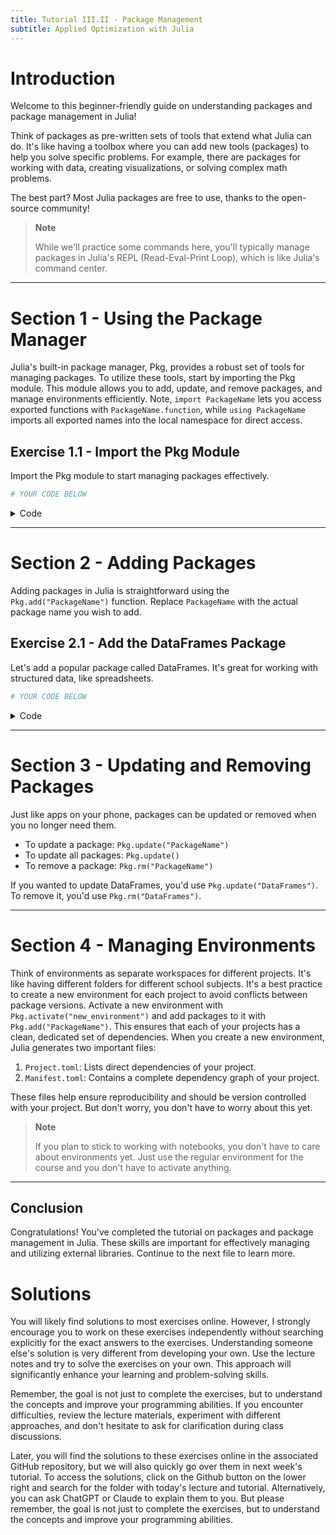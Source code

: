```yaml
---
title: Tutorial III.II - Package Management
subtitle: Applied Optimization with Julia
---
```



# Introduction

Welcome to this beginner-friendly guide on understanding packages and package management in Julia!

Think of packages as pre-written sets of tools that extend what Julia can do. It's like having a toolbox where you can add new tools (packages) to help you solve specific problems. For example, there are packages for working with data, creating visualizations, or solving complex math problems.

The best part? Most Julia packages are free to use, thanks to the open-source community!

> **Note**
>
> While we'll practice some commands here, you'll typically manage packages in Julia's REPL (Read-Eval-Print Loop), which is like Julia's command center.

------------------------------------------------------------------------

# Section 1 - Using the Package Manager

Julia's built-in package manager, Pkg, provides a robust set of tools for managing packages. To utilize these tools, start by importing the Pkg module. This module allows you to add, update, and remove packages, and manage environments efficiently. Note, `import PackageName` lets you access exported functions with `PackageName.function`, while `using PackageName` imports all exported names into the local namespace for direct access.

## Exercise 1.1 - Import the Pkg Module

Import the Pkg module to start managing packages effectively.

``` julia
# YOUR CODE BELOW
```

<details class="code-fold">
<summary>Code</summary>

``` julia
# Test your answer
try
    Pkg.update()
    println("Pkg module imported successfully and packages were updated!")
catch e
    @error "The Pkg module was not imported yet! Have you used the correct syntax?"
end
```

</details>

------------------------------------------------------------------------

# Section 2 - Adding Packages

Adding packages in Julia is straightforward using the `Pkg.add("PackageName")` function. Replace `PackageName` with the actual package name you wish to add.

## Exercise 2.1 - Add the DataFrames Package

Let's add a popular package called DataFrames. It's great for working with structured data, like spreadsheets.

``` julia
# YOUR CODE BELOW
```

<details class="code-fold">
<summary>Code</summary>

``` julia
# Test your answer
try
    using DataFrames
    println("Package added successfully!")
catch e
    @error "Package was not added yet! Have you used the correct syntax?"
end
```

</details>

------------------------------------------------------------------------

# Section 3 - Updating and Removing Packages

Just like apps on your phone, packages can be updated or removed when you no longer need them.

-   To update a package: `Pkg.update("PackageName")`
-   To update all packages: `Pkg.update()`
-   To remove a package: `Pkg.rm("PackageName")`

If you wanted to update DataFrames, you'd use `Pkg.update("DataFrames")`.
To remove it, you'd use `Pkg.rm("DataFrames")`.

------------------------------------------------------------------------

# Section 4 - Managing Environments

Think of environments as separate workspaces for different projects. It's like having different folders for different school subjects. It's a best practice to create a new environment for each project to avoid conflicts between package versions. Activate a new environment with `Pkg.activate("new_environment")` and add packages to it with `Pkg.add("PackageName")`. This ensures that each of your projects has a clean, dedicated set of dependencies. When you create a new environment, Julia generates two important files:

1.  `Project.toml`: Lists direct dependencies of your project.
2.  `Manifest.toml`: Contains a complete dependency graph of your project.

These files help ensure reproducibility and should be version controlled with your project. But don't worry, you don't have to worry about this yet.

> **Note**
>
> If you plan to stick to working with notebooks, you don't have to care about environments yet. Just use the regular environment for the course and you don't have to activate anything.

------------------------------------------------------------------------

## Conclusion

Congratulations! You've completed the tutorial on packages and package management in Julia. These skills are important for effectively managing and utilizing external libraries. Continue to the next file to learn more.

# Solutions

You will likely find solutions to most exercises online. However, I strongly encourage you to work on these exercises independently without searching explicitly for the exact answers to the exercises. Understanding someone else's solution is very different from developing your own. Use the lecture notes and try to solve the exercises on your own. This approach will significantly enhance your learning and problem-solving skills.

Remember, the goal is not just to complete the exercises, but to understand the concepts and improve your programming abilities. If you encounter difficulties, review the lecture materials, experiment with different approaches, and don't hesitate to ask for clarification during class discussions.

Later, you will find the solutions to these exercises online in the associated GitHub repository, but we will also quickly go over them in next week's tutorial. To access the solutions, click on the Github button on the lower right and search for the folder with today's lecture and tutorial. Alternatively, you can ask ChatGPT or Claude to explain them to you. But please remember, the goal is not just to complete the exercises, but to understand the concepts and improve your programming abilities.
